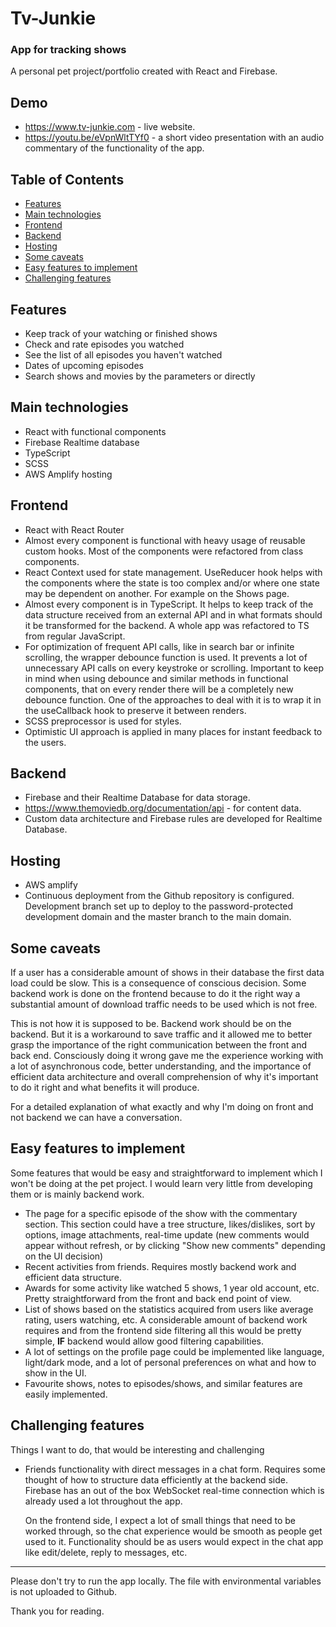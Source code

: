 # Tv-Junkie

### App for tracking shows

A personal pet project/portfolio created with React and Firebase.

## Demo

- https://www.tv-junkie.com - live website.
- https://youtu.be/eVpnWltTYf0 - a short video presentation with an audio commentary of the functionality of the app.

## Table of Contents

- [Features](#Features)
- [Main technologies](#main-technologies)
- [Frontend](#Frontend)
- [Backend](#Backend)
- [Hosting](#Hosting)
- [Some caveats](#some-caveats)
- [Easy features to implement](#easy-features-to-implement)
- [Challenging features](#challenging-features)

## Features

- Keep track of your watching or finished shows
- Check and rate episodes you watched
- See the list of all episodes you haven't watched
- Dates of upcoming episodes
- Search shows and movies by the parameters or directly

## Main technologies

- React with functional components
- Firebase Realtime database
- TypeScript
- SCSS
- AWS Amplify hosting

## Frontend

- React with React Router
- Almost every component is functional with heavy usage of reusable custom hooks. Most of the components were refactored from class components.
- React Context used for state management. UseReducer hook helps with the components where the state is too complex and/or where one state may be dependent on another. For example on the Shows page.
- Almost every component is in TypeScript. It helps to keep track of the data structure received from an external API and in what formats should it be transformed for the backend. A whole app was refactored to TS from regular JavaScript.
- For optimization of frequent API calls, like in search bar or infinite scrolling, the wrapper debounce function is used. It prevents a lot of unnecessary API calls on every keystroke or scrolling. Important to keep in mind when using debounce and similar methods in functional components, that on every render there will be a completely new debounce function. One of the approaches to deal with it is to wrap it in the useCallback hook to preserve it between renders.
- SCSS preprocessor is used for styles.
- Optimistic UI approach is applied in many places for instant feedback to the users.

## Backend

- Firebase and their Realtime Database for data storage.
- https://www.themoviedb.org/documentation/api - for content data.
- Сustom data architecture and Firebase rules are developed for Realtime Database.

## Hosting

- AWS amplify
- Continuous deployment from the Github repository is configured. Development branch set up to deploy to the password-protected development domain and the master branch to the main domain.

## Some caveats

If a user has a considerable amount of shows in their database the first data load could be slow. This is a consequence of conscious decision. Some backend work is done on the frontend because to do it the right way a substantial amount of download traffic needs to be used which is not free.

This is not how it is supposed to be. Backend work should be on the backend. But it is a workaround to save traffic and it allowed me to better grasp the importance of the right communication between the front and back end. Сonsciously doing it wrong gave me the experience working with a lot of asynchronous code, better understanding, and the importance of efficient data architecture and overall comprehension of why it's important to do it right and what benefits it will produce.

For a detailed explanation of what exactly and why I'm doing on front and not backend we can have a conversation.

## Easy features to implement

Some features that would be easy and straightforward to implement which I won't be doing at the pet project. I would learn very little from developing them or is mainly backend work.

- The page for a specific episode of the show with the commentary section. This section could have a tree structure, likes/dislikes, sort by options, image attachments, real-time update (new comments would appear without refresh, or by clicking "Show new comments" depending on the UI decision)
- Recent activities from friends. Requires mostly backend work and efficient data structure.
- Awards for some activity like watched 5 shows, 1 year old account, etc. Pretty straightforward from the front and back end point of view.
- List of shows based on the statistics acquired from users like average rating, users watching, etc. A considerable amount of backend work requires and from the frontend side filtering all this would be pretty simple, **IF** backend would allow good filtering capabilities.
- A lot of settings on the profile page could be implemented like language, light/dark mode, and a lot of personal preferences on what and how to show in the UI.
- Favourite shows, notes to episodes/shows, and similar features are easily implemented.

## Challenging features

Things I want to do, that would be interesting and challenging

- Friends functionality with direct messages in a chat form. Requires some thought of how to structure data efficiently at the backend side. Firebase has an out of the box WebSocket real-time connection which is already used a lot throughout the app.

  On the frontend side, I expect a lot of small things that need to be worked through, so the chat experience would be smooth as people get used to it. Functionality should be as users would expect in the chat app like edit/delete, reply to messages, etc.

---

Please don't try to run the app locally. The file with environmental variables is not uploaded to Github.

Thank you for reading.
